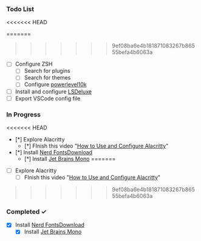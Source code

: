 ### Todo List
<<<<<<< HEAD

=======
>>>>>>> 9ef08ba6e4b181871083267b86555befa4b6063a
- [ ] Configure ZSH
  - [ ] Search for plugins
  - [ ] Search for themes
  - [ ] Configure [powerlevel10k](https://github.com/romkatv/powerlevel10k)
- [ ] Install and configure [LSDeluxe](https://github.com/Peltoche/lsd)
- [ ] Export VSCode config file

### In Progress
<<<<<<< HEAD
- [*] Explore Alacritty  
  - [*] FInish this video "[How to Use and Configure Alacritty](https://www.youtube.com/watch?v=76GbxnD8wnM)"
- [*] Install [Nerd Fonts](https://www.nerdfonts.com/)[Download](https://www.nerdfonts.com/font-downloads)
  - [*] Install [Jet Brains Mono](https://github.com/ryanoasis/nerd-fonts/releases/download/v2.1.0/JetBrainsMono.zip)
=======
- [ ] Explore Alacritty  
  - [ ] FInish this video "[How to Use and Configure Alacritty](https://www.youtube.com/watch?v=76GbxnD8wnM)"
>>>>>>> 9ef08ba6e4b181871083267b86555befa4b6063a

### Completed ✓
- [x] Install [Nerd Fonts](https://www.nerdfonts.com/)[Download](https://www.nerdfonts.com/font-downloads)
  - [x] Install [Jet Brains Mono](https://github.com/ryanoasis/nerd-fonts/releases/download/v2.1.0/JetBrainsMono.zip)
